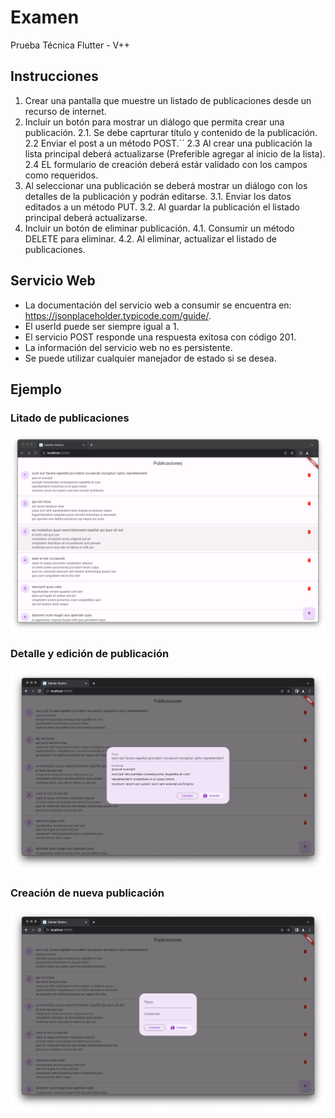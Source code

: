 # Examen

Prueba Técnica Flutter - V++

## Instrucciones

1. Crear una pantalla que muestre un listado de publicaciones desde un recurso de internet.
2. Incluir un botón para mostrar un diálogo que permita crear una publicación.
    2.1. Se debe caprturar título y contenido de la publicación.
    2.2 Enviar el post a un método POST.``
    2.3 Al crear una publicación la lista principal deberá actualizarse (Preferible agregar al inicio de la lista).
    2.4 EL formulario de creación deberá estár validado con los campos como requeridos.
3. Al seleccionar una publicación se deberá mostrar un diálogo con los detalles de la publicación y podrán editarse.
    3.1. Enviar los datos editados a un método PUT.
    3.2. Al guardar la publicación el listado principal deberá actualizarse.
4. Incluir un botón de eliminar publicación.
    4.1. Consumir un método DELETE para eliminar.
    4.2. Al eliminar, actualizar el listado de publicaciones.

## Servicio Web

- La documentación del servicio web a consumir se encuentra en: https://jsonplaceholder.typicode.com/guide/.
- El userId puede ser siempre igual a 1.
- El servicio POST responde una respuesta exitosa con código 201.
- La información del servicio web no es persistente.
- Se puede utilizar cualquier manejador de estado si se desea.

## Ejemplo

### Litado de publicaciones

![Sample](./images/sample_0.png)

### Detalle y edición de publicación

![Sample](./images/sample_1.png)

### Creación de nueva publicación

![Sample](./images/sample_2.png)


